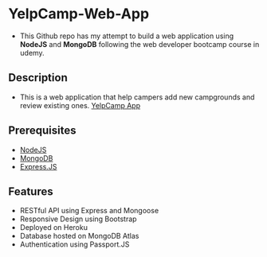 # YelpCamp-Web-App
- This Github repo has my attempt to build a web application using **NodeJS** and **MongoDB** following the web developer bootcamp course in udemy.
## Description
- This is a web application that help campers add new campgrounds and review existing ones. [YelpCamp App](https://powerful-taiga-17951.herokuapp.com/)
## Prerequisites
- [NodeJS](https://nodejs.org/en/)
- [MongoDB](https://www.mongodb.com/)
- [Express.JS](https://expressjs.com/)
## Features
- RESTful API using Express and Mongoose
- Responsive Design using Bootstrap
- Deployed on Heroku
- Database hosted on MongoDB Atlas
- Authentication using Passport.JS

